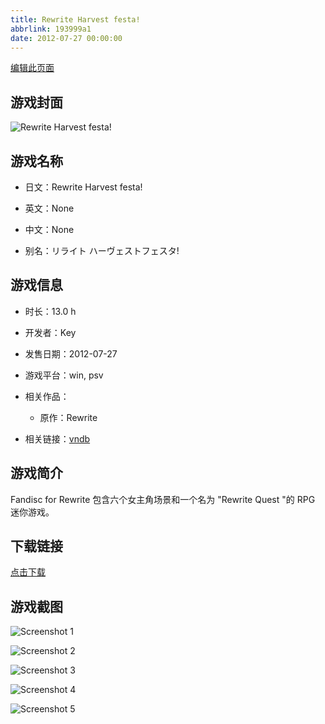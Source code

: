 ```yaml
---
title: Rewrite Harvest festa!
abbrlink: 193999a1
date: 2012-07-27 00:00:00
---
```

[编辑此页面](https://github.com/ACG-3/ADV3-source/blob/main/source/_posts/games/Rewrite%20Harvest%20festa%21.md)

## 游戏封面

![Rewrite Harvest festa!](https%3A//pan.timero.xyz/onedrive/img_lib_001/Rewrite%20Harvest%20festa%21_cover.avif)


## 游戏名称

- 日文：Rewrite Harvest festa!
- 英文：None
- 中文：None

- 别名：リライト ハーヴェストフェスタ!


## 游戏信息

- 时长：13.0 h
- 开发者：Key
- 发售日期：2012-07-27
- 游戏平台：win, psv
- 相关作品：
   - 原作：Rewrite

- 相关链接：[vndb](https://vndb.org/v8020)


## 游戏简介

Fandisc for Rewrite 包含六个女主角场景和一个名为 "Rewrite Quest "的 RPG 迷你游戏。


## 下载链接

[点击下载](https://pan.timero.xyz/onedrive/adv_lib_001/Rewrite%20Harvest%20festa%21)


## 游戏截图


![Screenshot 1](https%3A//pan.timero.xyz/onedrive/img_lib_001/Rewrite%20Harvest%20festa%21_Screenshot_1.avif)

![Screenshot 2](https%3A//pan.timero.xyz/onedrive/img_lib_001/Rewrite%20Harvest%20festa%21_Screenshot_2.avif)

![Screenshot 3](https%3A//pan.timero.xyz/onedrive/img_lib_001/Rewrite%20Harvest%20festa%21_Screenshot_3.avif)

![Screenshot 4](https%3A//pan.timero.xyz/onedrive/img_lib_001/Rewrite%20Harvest%20festa%21_Screenshot_4.avif)

![Screenshot 5](https%3A//pan.timero.xyz/onedrive/img_lib_001/Rewrite%20Harvest%20festa%21_Screenshot_5.avif)

